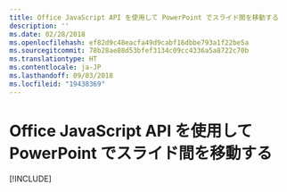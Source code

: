 ```yaml
---
title: Office JavaScript API を使用して PowerPoint でスライド間を移動する
description: ''
ms.date: 02/28/2018
ms.openlocfilehash: ef82d9c48eacfa49d9cabf16dbbe793a1f22be5a
ms.sourcegitcommit: 78b28ae88d53bfef3134c09cc4336a5a8722c70b
ms.translationtype: HT
ms.contentlocale: ja-JP
ms.lasthandoff: 09/03/2018
ms.locfileid: "19438369"
---
```

# <a name="navigate-between-slides-in-powerpoint-using-the-office-javascript-api"></a>Office JavaScript API を使用して PowerPoint でスライド間を移動する

[!INCLUDE[](../includes/powerpoint-tutorial-navigate-slides.md)]